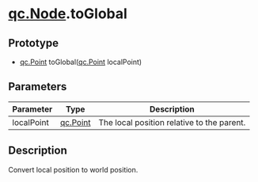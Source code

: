 # [qc.Node](CNode.md).toGlobal

## Prototype
* [qc.Point](../geom/Point.md) toGlobal([qc.Point](../geom/Point.md) localPoint)

## Parameters
| Parameter | Type | Description |
| --------- | --------- | --------- |
| localPoint | [qc.Point](../geom/Point.md) | The local position relative to the parent. |

## Description
Convert local position to world position.
